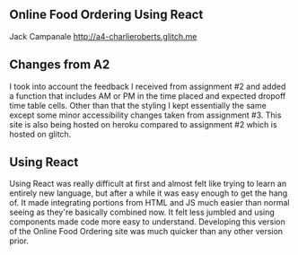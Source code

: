 ## Online Food Ordering Using React

Jack Campanale http://a4-charlieroberts.glitch.me

## Changes from A2 ##
I took into account the feedback I received from assignment #2 and added a function that includes AM or PM in the time placed and expected dropoff time table cells. Other than that the styling I kept essentially the same except some minor accessibility changes taken from assignment #3. This site is also being hosted on heroku compared to assignment #2 which is hosted on glitch.

## Using React ##
Using React was really difficult at first and almost felt like trying to learn an entirely new language, but after a while it was easy enough to get the hang of. It made integrating portions from HTML and JS much easier than normal seeing as they're basically combined now. It felt less jumbled and using components made code more easy to understand. Developing this version of the Online Food Ordering site was much quicker than any other version prior.

